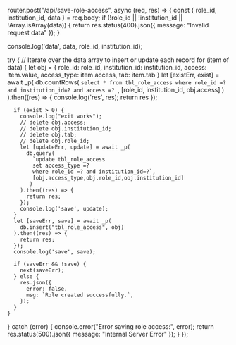 router.post("/api/save-role-access", async (req, res) => {
  const { role_id, institution_id, data } = req.body;
  if (!role_id || !institution_id || !Array.isArray(data)) {
    return res.status(400).json({ message: "Invalid request data" });
  }


  console.log('data', data, role_id, institution_id);

  try {
    // Iterate over the data array to insert or update each record
    for (item of data) {
      let obj = {
        role_id: role_id,
        institution_id: institution_id,
        access: item.value,
        access_type: item.access,
        tab: item.tab
      }
      let [existErr, exist] = await _p(
        db.countRows(
          `select * from tbl_role_access
          where role_id =? and institution_id=? and access =? `,
          [role_id, institution_id, obj.access]
        )
      ).then((res) => {
        console.log('res', res);
        return res
      });

      if (exist > 0) {
        console.log("exit works");
        // delete obj.access;
        // delete obj.institution_id;
        // delete obj.tab;
        // delete obj.role_id;
        let [updateErr, update] = await _p(
          db.query(
            `update tbl_role_access 
            set access_type =?
            where role_id =? and institution_id=?`,
            [obj.access_type,obj.role_id,obj.institution_id]
           )
        ).then((res) => {
          return res;
        });
        console.log('save', update);
      }
      let [saveErr, save] = await _p(
        db.insert("tbl_role_access", obj)
      ).then((res) => {
        return res;
      });
      console.log('save', save);

      if (saveErr && !save) {
        next(saveErr);
      } else {
        res.json({
          error: false,
          msg: `Role created successfully.`,
        });
      }
    }

  } catch (error) {
    console.error("Error saving role access:", error);
    return res.status(500).json({ message: "Internal Server Error" });
  }
});

